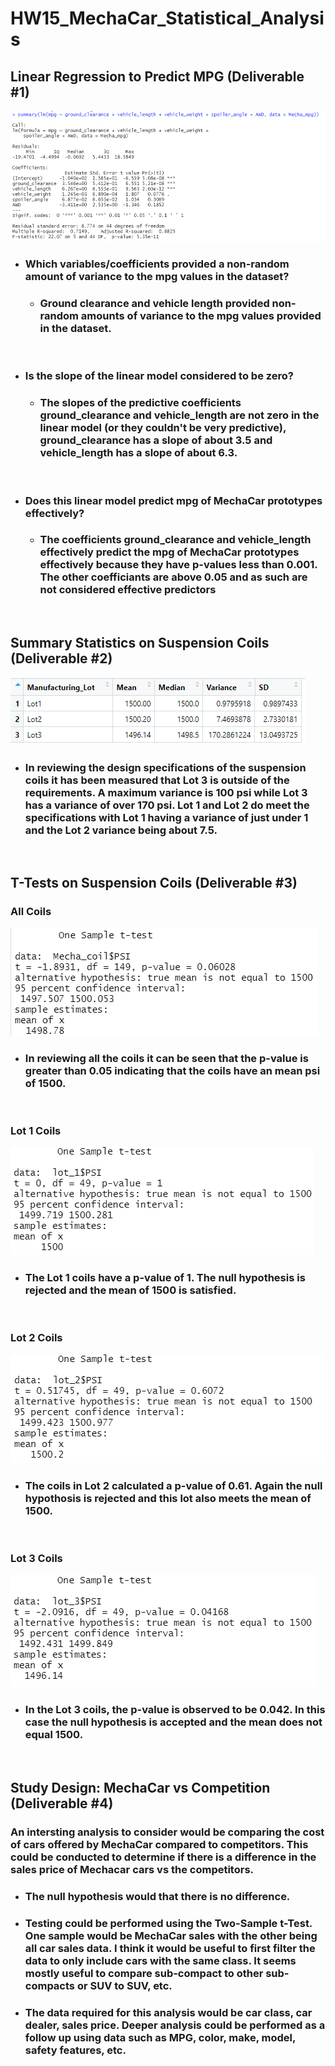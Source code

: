 # HW15_MechaCar_Statistical_Analysis

## Linear Regression to Predict MPG (Deliverable #1)

![](https://github.com/ethiry99/HW15_MechaCar_Statistical_Analysis/blob/main/Resources/Multiple_lm_Summary.png)

   * ###   Which variables/coefficients provided a non-random amount of variance to the mpg values in the dataset?
 
     * ### Ground clearance and vehicle length provided non-random amounts of variance to the mpg values provided in the dataset.
&nbsp;
   * ### Is the slope of the linear model considered to be zero? 
      * ### The slopes of the predictive coefficients ground_clearance and vehicle_length are not zero in the linear model (or they couldn't be very predictive),  ground_clearance has a slope of about 3.5 and vehicle_length has a slope of about 6.3. 
&nbsp;
   * ### Does this linear model predict mpg of MechaCar prototypes effectively? 
      * ### The coefficients ground_clearance and vehicle_length effectively predict the mpg of MechaCar prototypes effectively because they have p-values less than 0.001.  The other coefficiants are above 0.05 and as such are not considered effective predictors
&nbsp;
&nbsp;  
## Summary Statistics on Suspension Coils (Deliverable #2)
![](https://github.com/ethiry99/HW15_MechaCar_Statistical_Analysis/blob/main/Resources/summary_dataframe.png)
 * ###  In reviewing the design specifications of the suspension coils it has been measured that Lot 3 is outside of the requirements.  A maximum variance is 100 psi while Lot 3 has a variance of over 170 psi.  Lot 1 and Lot 2 do meet the specifications with Lot 1 having a variance of just under 1 and the Lot 2 variance being about 7.5.
&nbsp;
&nbsp;  
## T-Tests on Suspension Coils  (Deliverable #3)
### All Coils
![](https://github.com/ethiry99/HW15_MechaCar_Statistical_Analysis/blob/main/Resources/t_test_PSI_All_Lots.png)

* ### In reviewing all the coils it can be seen that the p-value is greater than 0.05 indicating that the coils have an mean psi of 1500.
&nbsp;
### Lot 1 Coils
![](https://github.com/ethiry99/HW15_MechaCar_Statistical_Analysis/blob/main/Resources/t_test_PSI_Lot1.png)
* ### The Lot 1 coils have a p-value of 1. The null hypothesis is rejected and the mean of 1500 is satisfied.
&nbsp;
### Lot 2 Coils
![](https://github.com/ethiry99/HW15_MechaCar_Statistical_Analysis/blob/main/Resources/t_test_PSI_Lot2.png)
* ### The coils in Lot 2 calculated a p-value of 0.61.  Again the null hypothosis is rejected and this lot also meets the mean of 1500. 
&nbsp;
### Lot 3 Coils
![](https://github.com/ethiry99/HW15_MechaCar_Statistical_Analysis/blob/main/Resources/t_test_PSI_Lot3.png)
&nbsp;

 * ###  In the Lot 3 coils, the p-value is observed to be 0.042.  In this case the null hypothesis is accepted and the mean does not equal 1500.    
 &nbsp;
&nbsp;  
## Study Design: MechaCar vs Competition (Deliverable #4)
### An intersting analysis to consider would be comparing the cost of cars offered by MechaCar compared to competitors. This could be conducted to determine if there is a difference in the sales price of Mechacar cars vs the competitors.

* ### The null hypothesis would that there is no difference.
* ### Testing could be performed using the Two-Sample t-Test.  One sample would be MechaCar sales with the other being all car sales data.  I think it would be useful to first filter the data to only include cars with the same class.  It seems mostly useful to compare sub-compact to other sub-compacts or SUV to SUV, etc.
* ### The data required for this analysis would be car class, car dealer, sales price.  Deeper analysis could be performed as a follow up using data such as MPG, color, make, model, safety features, etc.  

